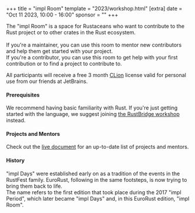 +++
title = "impl Room"
template = "2023/workshop.html"
[extra]
  date = "Oct 11 2023, 10:00 - 16:00"
  sponsor = ""
+++

<p>
  The "impl Room" is a space for Rustaceans who want to contribute to the Rust project or to other crates in the Rust ecosystem.<br><br>
  If you're a maintainer, you can use this room to mentor new contributors and help them get started with your project.<br>
  If you're a contributor, you can use this room to get help with your first contribution or to find a project to contribute to.  
</p>
<p>
  All participants will receive a free 3 month <a href="https://www.jetbrains.com/clion/?utm_source=eurorust" target="_blank">CLion</a> license valid for personal use from our friends at JetBrains.
</p>
<h4>Prerequisites</h4>
<p>
  We recommend having basic familiarity with Rust. If you're just getting started with the language, we suggest joining <a href="/workshops/rustbridge">the RustBridge workshop</a> instead.
</p>
<h4>Projects and Mentors</h4>
<p>
  Check out the <a href="https://hackmd.io/@LaTjNv05R_6F2m2MsL4nvg/SyR_zsXa3">live document</a> for an up-to-date list of projects and mentors.
</p>
<h4>History</h4>
<p>
  "impl Days" were established early on as a tradition of the events in the RustFest family. EuroRust, following in the same footsteps, is now trying to bring them back to life.<br>
  The name refers to the first edition that took place during the 2017 "impl Period", which later became "impl Days" and, in this EuroRust edition, "impl Room".
</p>
